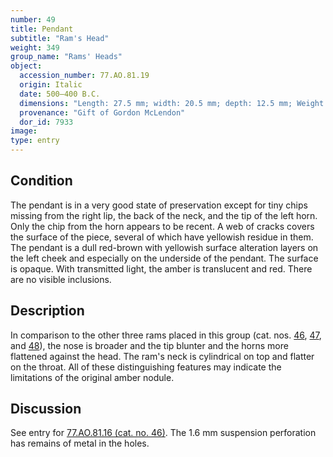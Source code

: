 ```yaml
---
number: 49
title: Pendant
subtitle: "Ram's Head"
weight: 349
group_name: "Rams' Heads"
object:
  accession_number: 77.AO.81.19
  origin: Italic
  date: 500–400 B.C.
  dimensions: "Length: 27.5 mm; width: 20.5 mm; depth: 12.5 mm; Weight: 3.6 g"
  provenance: "Gift of Gordon McLendon"
  dor_id: 7933
image:
type: entry
---
```


## Condition

The pendant is in a very good state of preservation except for tiny chips missing from the right lip, the back of the neck, and the tip of the left horn. Only the chip from the horn appears to be recent. A web of cracks covers the surface of the piece, several of which have yellowish residue in them. The pendant is a dull red-brown with yellowish surface alteration layers on the left cheek and especially on the underside of the pendant. The surface is opaque. With transmitted light, the amber is translucent and red. There are no visible inclusions.

## Description

In comparison to the other three rams placed in this group (cat. nos. [46](#46.md), [47](#47.md), and [48](#48.md)), the nose is broader and the tip blunter and the horns more flattened against the head. The ram's neck is cylindrical on top and flatter on the throat. All of these distinguishing features may indicate the limitations of the original amber nodule.

## Discussion

See entry for [77.AO.81.16 (cat. no. 46)](#46.md). The 1.6 mm suspension perforation has remains of metal in the holes.
